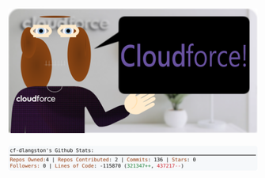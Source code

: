 <!-- 
Version 3.0.61
Built Mon Aug 19 2024 05:18:14 GMT+0000 (Coordinated Universal Time)
-->

<h1 align="center">
  <a href="https://github.com/cf-dlangston/cf-dlangston/tree/master/src" title="Click to View Source">
    <picture width="100%" alt="Dylan">
      <source media="(prefers-color-scheme: dark)" srcset="dylan-dark.svg?version=3.0.61">
      <img src="dylan-light.svg?version=3.0.61" alt="Dylan">
    </picture>
  </a>
</h1>

<div align="center">
  <picture width="100%" alt="Profile Info and Stats">
    <source media="(prefers-color-scheme: dark)" srcset="stats-dark.svg?version=3.0.61">
    <img src="stats-light.svg?version=3.0.61" alt="Profile Info and Stats">
  </picture>
</div>

